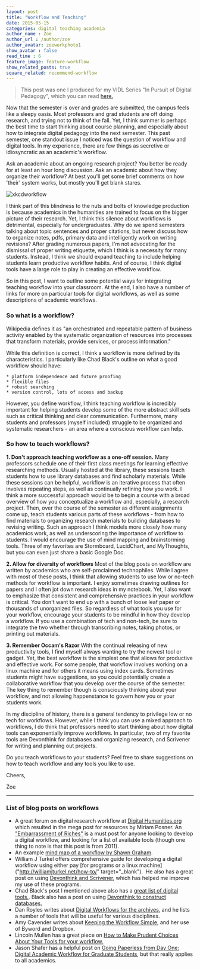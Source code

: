 ```yaml
---
layout: post
title: "Workflow and Teaching"
date: 2015-05-15
categories: digital teaching academia
author_name : Zoe 
author_url : /author/zoe
author_avatar: zoeworkphoto1
show_avatar : false
read_time : 6
feature_image: feature-workflow
show_related_posts: true
square_related: recommend-workflow
---
```


> This post was one I produced for my VIDL Series "In Pursuit of Digital Pedagogy", which you can read [here.]("https://my.vanderbilt.edu/vidl/2015/05/in-pursuit-of-digital-pedagogy-workflow-teaching/")

Now that the semester is over and grades are submitted, the campus feels like a sleepy oasis. Most professors and grad students are off doing research, and trying not to think of the fall. Yet, I think summer is perhaps the best time to start thinking about course planning, and especially about how to integrate digital pedagogy into the next semester. This past semester, one standout issue I noticed was the question of workflow and digital tools. In my experience, there are few things as secretive or idiosyncratic as an academic's workflow.

Ask an academic about an ongoing research project? You better be ready for at least an hour long discussion.
Ask an academic about how they organize their workflow? At best you'll get some brief comments on how 'their' system works, but mostly you'll get blank stares.

![xkcdworkflow]({{site.url}}/img/post-assets/xkcdworkflow.jpg)

I think part of this blindness to the nuts and bolts of knowledge production is because academics in the humanities are trained to focus on the bigger picture of their research. Yet, I think this silence about workflows is detrimental, especially for undergraduates. Why do we spend semesters talking about topic sentences and proper citations, but never discuss how to organize notes, pdfs, primary data and intelligently work on writing revisions? After grading numerous papers, I'm not advocating for the dismissal of proper writing etiquette, which I think is a necessity for many students. Instead, I think we should expand teaching to include helping students learn productive workflow habits. And of course, I think digital tools have a large role to play in creating an effective workflow.

So in this post, I want to outline some potential ways for integrating teaching workflow into your classroom. At the end, I also have a number of links for more on particular tools for digital workflows, as well as some descriptions of academic workflows.

### So what is a workflow?
Wikipedia defines it as "an orchestrated and repeatable pattern of business activity enabled by the systematic organization of resources into processes that transform materials, provide services, or process information."

While this definition is correct, I think a workflow is more defined by its characteristics. I particularly like Chad Black's outline on what a good workflow should have:

	* platform independence and future proofing
	* flexible files
	* robust searching
	* version control, lots of access and backup

However, you define workflow, I think teaching workflow is incredibly important for helping students develop some of the more abstract skill sets such as critical thinking and clear communication. Furthermore, many students and professors (myself included) struggle to be organized and systematic researchers - an area where a conscious workflow can help.

### So how to teach workflows?

**1. Don't approach teaching workflow as a one-off session.**
Many professors schedule one of their first class meetings for learning effective researching methods. Usually hosted at the library, these sessions teach students how to use library databases and find scholarly materials. While these sessions can be helpful, workflow is an iterative process that often involves repeating steps, as well as continually refining how you work. I think a more successful approach would be to begin a course with a broad overview of how you conceptualize a workflow and, especially, a research project. Then, over the course of the semester as different assignments come up, teach students various parts of these workflows - from how to find materials to organizing research materials to building databases to revising writing. Such an approach I think models more closely how many academics work, as well as underscoring the importance of workflow to students. I would encourage the use of mind mapping and brainstorming tools. Three of my favorites are Stormboard, LucidChart, and MyThoughts, but you can even just share a basic Google Doc.

**2. Allow for diversity of workflows**
Most of the blog posts on workflow are written by academics who are self-proclaimed technophiles. While I agree with most of these posts, I think that allowing students to use low or no-tech methods for workflow is important. I enjoy sometimes drawing outlines for papers and I often jot down research ideas in my notebook. Yet, I also want to emphasize that consistent and comprehensive practices in your workflow is critical. You don't want to end up with a bunch of loose leaf paper or thousands of unorganized files. So regardless of what tools you use for your workflow, encourage your students to be mindful in how they develop a workflow. If you use a combination of tech and non-tech, be sure to integrate the two whether through transcribing notes, taking photos, or printing out materials.

**3. Remember Occam's Razor**
With the continual releasing of new productivity tools, I find myself always wanting to try the newest tool or gadget. Yet, the best workflow is the simplest one that allows for productive and effective work. For some people, that workflow involves working on a linux machine and for others it means using index cards. Sometimes students might have suggestions, so you could potentially create a collaborative workflow that you develop over the course of the semester. The key thing to remember though is consciously thinking about your workflow, and not allowing happenstance to govern how you or your students work.

In my discipline of history, there is a general tendency to privilege low or no tech for workflows. However, while I think you can use a mixed approach to workflows, I do think that professors need to start thinking about how digital tools can exponentially improve workflows. In particular, two of my favorite tools are Devonthink for databases and organizing research, and Scrivener for writing and planning out projects.

Do you teach workflows to your students? Feel free to share suggestions on how to teach workflow and any tools you like to use.

Cheers,

Zoe

* * * * * 

### List of blog posts on workflows 

* A great forum on digital research workflow at [Digital Humanities.org]("http://digitalhumanities.org/answers/topic/share-your-digital-research-workflow") which resulted in the mega post for resources by Miriam Posner. An ["Embarrassment of Riches"]("http://miriamposner.com/blog/embarrassments-of-riches-managing-research-assets/") is a must post for anyone looking to develop a digital workflow, and looking for a list of available tools (though one thing to note is that this post is from 2011).
* An example [mind map of a workflow by Shawn Graham]("https://bubbl.us/mindmap?h=9cd6f/12f200/64X0rKA2wjvAU").
* William J Turkel offers comprehensive guide for developing a digital workflow using either pay [for programs or a linux machine]("http://williamjturkel.net/how-to/" target="_blank").  He also has a great post on using [Devonthink and Scrivener]("http://williamjturkel.net/2011/04/04/write-and-cluster/"), which has helped me improve my use of these programs.
* Chad Black's post I mentioned above also has a [great list of digital tools.]("https://parezcoydigo.wordpress.com/2011/03/14/update-on-the-ever-changing-workflow/"). Black also has a post on using [Devonthink to construct databases.]("https://parezcoydigo.wordpress.com/2008/11/13/devonthink-for-historical-research-part-ii/")
* Dan Royles writes about [Digital Workflows for the archives]("http://chronicle.com/blogs/profhacker/digital-workflows-for-the-archives/53505"), and he lists a number of tools that will be useful for various disciplines.
* Amy Cavender writes about [Keeping the Workflow Simple]("http://chronicle.com/blogs/profhacker/keeping-the-workflow-simple/41281"), and her use of Byword and Dropbox.
* Lincoln Mullen has a great piece on [How to Make Prudent Choices About Your Tools for your workflow.]("http://chronicle.com/blogs/profhacker/how-to-make-prudent-choices-about-your-tools/51261")
* Jason Shafer has a helpful post on [Going Paperless from Day One: Digital Academic Workflow for Graduate Students]("http://www.gradhacker.org/2011/08/12/going-paperless-from-day-one-digital-academic-workflow-for-grads/"), but that really applies to all academics.


